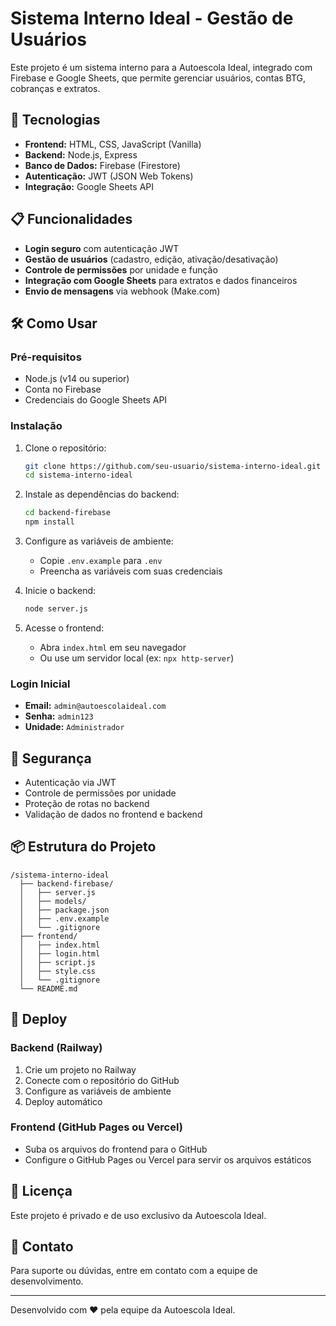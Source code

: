 # Sistema Interno Ideal - Gestão de Usuários

Este projeto é um sistema interno para a Autoescola Ideal, integrado com Firebase e Google Sheets, que permite gerenciar usuários, contas BTG, cobranças e extratos.

## 🚀 Tecnologias

- **Frontend:** HTML, CSS, JavaScript (Vanilla)
- **Backend:** Node.js, Express
- **Banco de Dados:** Firebase (Firestore)
- **Autenticação:** JWT (JSON Web Tokens)
- **Integração:** Google Sheets API

## 📋 Funcionalidades

- **Login seguro** com autenticação JWT
- **Gestão de usuários** (cadastro, edição, ativação/desativação)
- **Controle de permissões** por unidade e função
- **Integração com Google Sheets** para extratos e dados financeiros
- **Envio de mensagens** via webhook (Make.com)

## 🛠️ Como Usar

### Pré-requisitos

- Node.js (v14 ou superior)
- Conta no Firebase
- Credenciais do Google Sheets API

### Instalação

1. Clone o repositório:
   ```bash
   git clone https://github.com/seu-usuario/sistema-interno-ideal.git
   cd sistema-interno-ideal
   ```

2. Instale as dependências do backend:
   ```bash
   cd backend-firebase
   npm install
   ```

3. Configure as variáveis de ambiente:
   - Copie `.env.example` para `.env`
   - Preencha as variáveis com suas credenciais

4. Inicie o backend:
   ```bash
   node server.js
   ```

5. Acesse o frontend:
   - Abra `index.html` em seu navegador
   - Ou use um servidor local (ex: `npx http-server`)

### Login Inicial

- **Email:** `admin@autoescolaideal.com`
- **Senha:** `admin123`
- **Unidade:** `Administrador`

## 🔐 Segurança

- Autenticação via JWT
- Controle de permissões por unidade
- Proteção de rotas no backend
- Validação de dados no frontend e backend

## 📦 Estrutura do Projeto

```
/sistema-interno-ideal
  ├── backend-firebase/
  │   ├── server.js
  │   ├── models/
  │   ├── package.json
  │   ├── .env.example
  │   └── .gitignore
  ├── frontend/
  │   ├── index.html
  │   ├── login.html
  │   ├── script.js
  │   ├── style.css
  │   └── .gitignore
  └── README.md
```

## 🚀 Deploy

### Backend (Railway)

1. Crie um projeto no Railway
2. Conecte com o repositório do GitHub
3. Configure as variáveis de ambiente
4. Deploy automático

### Frontend (GitHub Pages ou Vercel)

- Suba os arquivos do frontend para o GitHub
- Configure o GitHub Pages ou Vercel para servir os arquivos estáticos

## 📝 Licença

Este projeto é privado e de uso exclusivo da Autoescola Ideal.

## 👥 Contato

Para suporte ou dúvidas, entre em contato com a equipe de desenvolvimento.

---

Desenvolvido com ❤️ pela equipe da Autoescola Ideal. 